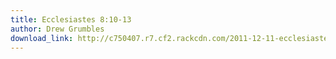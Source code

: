 ```yaml
---
title: Ecclesiastes 8:10-13
author: Drew Grumbles
download_link: http://c750407.r7.cf2.rackcdn.com/2011-12-11-ecclesiastes_8_10_13.mp3
---
```

